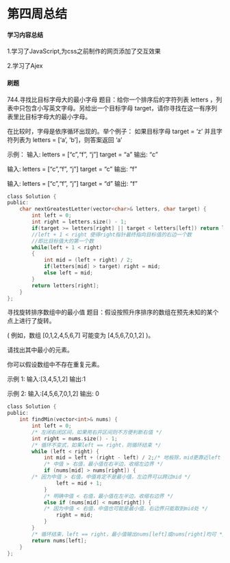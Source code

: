 # 第四周总结

#### 学习内容总结

1.学习了JavaScript,为css之前制作的网页添加了交互效果

2.学习了Ajex

#### 刷题

744.寻找比目标字母大的最小字母
题目：给你一个排序后的字符列表 letters ，列表中只包含小写英文字母。另给出一个目标字母 target，请你寻找在这一有序列表里比目标字母大的最小字母。

在比较时，字母是依序循环出现的。举个例子：
如果目标字母 target = ‘z’ 并且字符列表为 letters = [‘a’, ‘b’]，则答案返回 ‘a’

示例：
输入: letters = [“c”,“f”, “j”] target = “a”
输出: “c”

输入:
letters = [“c”,“f”, “j”] target = “c”
输出: “f”

输入:
letters = [“c”,“f”, “j”] target = “d”
输出: “f”

```c
class Solution {
public:
    char nextGreatestLetter(vector<char>& letters, char target) {
        int left = 0;
        int right = letters.size() - 1;
        if(target >= letters[right] || target < letters[left]) return letters[left];
        //left + 1 < right 使得right指针最终指向目标值的右边一个数
        //即比目标值大的第一个数
        while(left + 1 < right)
        {
            int mid = (left + right) / 2;
            if(letters[mid] > target) right = mid;
            else left = mid;
        }
        return letters[right];
    }
};
```

寻找旋转排序数组中的最小值
题目：假设按照升序排序的数组在预先未知的某个点上进行了旋转。

( 例如，数组
[0,1,2,4,5,6,7] 可能变为 [4,5,6,7,0,1,2] )。

请找出其中最小的元素。

你可以假设数组中不存在重复元素。

示例 1:
输入:[3,4,5,1,2]
输出:1

示例 2:
输入:[4,5,6,7,0,1,2]
输出: 0

```c
class Solution {
public:
    int findMin(vector<int>& nums) {
        int left = 0;
        /* 左闭右闭区间，如果用右开区间则不方便判断右值 */ 
        int right = nums.size() - 1;
        /* 循环不变式，如果left == right，则循环结束 */
        while (left < right) {      
            int mid = left + (right - left) / 2;/* 地板除，mid更靠近left */
            /* 中值 > 右值，最小值在右半边，收缩左边界 */ 
            if (nums[mid] > nums[right]) {  
        /* 因为中值 > 右值，中值肯定不是最小值，左边界可以跨过mid */       
                left = mid + 1;                     
            } 
            /* 明确中值 < 右值，最小值在左半边，收缩右边界 */ 
            else if (nums[mid] < nums[right]) {
            /* 因为中值 < 右值，中值也可能是最小值，右边界只能取到mid处 */    
                right = mid;                        
            }
        }
        /* 循环结束，left == right，最小值输出nums[left]或nums[right]均可 */
        return nums[left];    
    }
};


```




